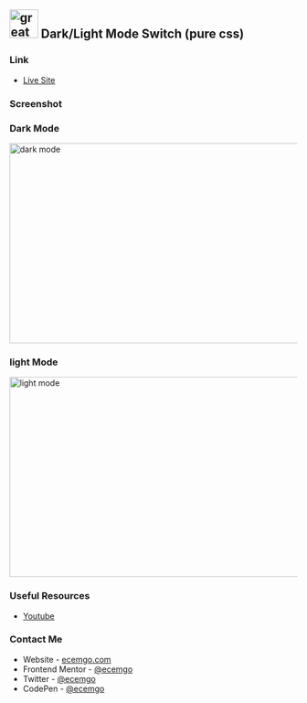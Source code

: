 ## <img src="https://user-images.githubusercontent.com/13468728/233831804-0f5c7ee5-d654-4c13-9c77-a5bd6dc4fe74.jpg" title="great tricks" alt="great tricks" width="50" height="50"/> Dark/Light Mode Switch (pure css)

### Link

- [Live Site](https://dark-light-mode-v2.netlify.app/)

### Screenshot

<div align="left">
<h3>Dark Mode</h3>
<img src="https://user-images.githubusercontent.com/13468728/233835832-a44bf457-441a-4577-baea-7b6364b71cf8.jpeg" title="dark mode" alt="dark mode" width="600" height="350"/>
<h3>light Mode</h3>
<img src="https://user-images.githubusercontent.com/13468728/233835834-688be35d-405d-497c-b054-faf455645d2a.jpeg" title="light mode" alt="light mode" width="600" height="350"/>
</div>

### Useful Resources

- [Youtube](https://www.youtube.com/watch?v=S-T9XoCMwt4)

### Contact Me

- Website - [ecemgo.com](https://www.ecemgo.com/)
- Frontend Mentor - [@ecemgo](https://www.frontendmentor.io/profile/ecemgo)
- Twitter - [@ecemgo](https://twitter.com/ecemgo)
- CodePen - [@ecemgo](https://codepen.io/ecemgo)

